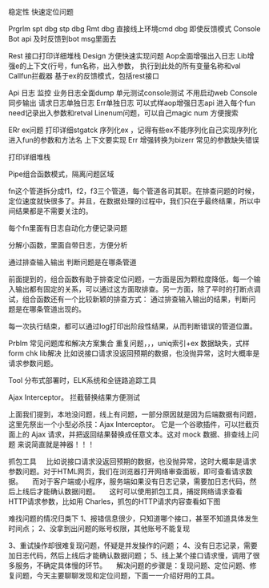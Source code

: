 稳定性  快速定位问题


Prgrlm spt dbg stp dbg
Rmt dbg
直接线上环境cmd dbg
即使反馈模式
Console 
Bot api 及时反馈到bot msg里面去

Rest 接口打印详细堆栈
Design 方便快速实现问题
Aop全面增强出入日志
Lib增强e的上下文(行号，fun名称，出入参数，
执行到此处的所有变量名称和val
Callfun拦截器
基于ex的反馈模式，包括rest接口

Api 日志   监控 业务日志全面dump 
单元测试console测试 不用启动web
Console同步输出
请求日志单独日志
Err单独日志
可以式样aop增强日志api
进入每个fun need记录出入参数和retval
Linenum问题，可以自己magic num 方便搜索

ERr ex问题
打印详细stgatck
序列化ex ，记得有些ex不能序列化自己实现序列化
进入fun的参数和方法名 上下文要实现
Err 增强转换为bizerr 常见的参数缺失错误


打印详细堆栈

Pipe组合函数模式，隔离问题区域

fn这个管道拆分成f1，f2，f3三个管道，每个管道各司其职。在排查问题的时候，定位速度就快很多了。并且，在数据处理的过程中，我们只在乎最终结果，所以中间结果都是不需要关注的。

每个fn里面有日志自动化方便记录问题

分解小函数，里面自带日志，方便分析

通过排查输入输出  判断问题是在哪条管道

前面提到的，组合函数有助于排查定位问题，一方面是因为颗粒度降低，每一个输入输出都有固定的关系，可以通过这方面取排查。另一方面，除了平时的打断点调试，组合函数还有一个比较新颖的排查方式： 通过排查输入输出的结果，判断问题是在哪条管道出现的。

每一次执行结束，都可以通过log打印出阶段性结果，从而判断错误的管道位置。

Prblm 常见问题库和解决方案集合
重复问题，，，uniq索引+ex
数据缺失，式样form chk lib解决
比如说接口请求没返回预期的数据，也没抛异常，这时大概率是请求参数问题。

Tool
分布式部署时，ELK系统和全链路追踪工具

Ajax Interceptor。 拦截替换结果方便测试


上面我们提到，本地没问题，线上有问题，一部分原因就是因为后端数据有问题，这里先祭出一个小型必杀技：Ajax Interceptor。
它是一个谷歌插件，可以拦截页面上的 Ajax 请求，并把返回结果替换成任意文本。这对 mock 数据、排查线上问题 来说简直就是神器！！！

抓包工具
    比如说接口请求没返回预期的数据，也没抛异常，这时大概率是请求参数问题。对于HTML网页，我们在浏览器打开网络审查面板，即可查看请求数据。
    而对于客户端或小程序，服务端如果没有日志记录，需要加日志代码，然后上线后才能确认数据问题。
    这时可以使用抓包工具，捕捉网络请求查看HTTP请求参数，比如用 Charles，抓包的HTTP请求内容查看如下图


 难找问题的情况归类下
1、报错信息很少，只知道哪个接口，甚至不知道具体发生时间点；
2、没拿到出问题的账号权限，其他账号不能复现

3、重试操作却很难复现问题，怀疑是并发操作的问题；
4、没有日志记录，需要加日志代码，然后上线后才能确认数据问题；
5、线上某个接口请求慢，调用了很多服务，不确定具体慢的环节。
    解决问题的步骤是：复现问题、定位问题、修复问题，今天主要聊聊发现和定位问题，下面一一介绍好用的工具。


